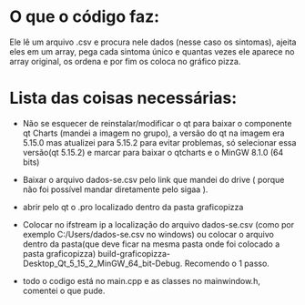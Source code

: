 # O que o código faz:

  Ele lê um arquivo .csv e procura nele dados (nesse caso os sintomas), ajeita eles em um array, pega cada sintoma único e quantas vezes ele aparece no array original, os ordena e por fim os coloca no gráfico pizza.
   

# Lista das coisas necessárias:

- Não se esquecer de reinstalar/modificar o qt para baixar o componente qt Charts (mandei a imagem no grupo), a versão do qt na imagem era 5.15.0 mas atualizei para 5.15.2 para evitar problemas, só selecionar essa versão(qt 5.15.2) e marcar para baixar o qtcharts e o MinGW 8.1.0 (64 bits)

- Baixar o arquivo dados-se.csv pelo link que mandei do drive ( porque não foi possível mandar diretamente pelo sigaa ).

- abrir pelo qt o .pro localizado dentro da pasta graficopizza

- Colocar no ifstream ip a localização do arquivo dados-se.csv (como por exemplo C:/Users/dados-se.csv no windows) ou colocar o arquivo dentro da pasta(que deve ficar na mesma pasta onde foi colocado a pasta graficopizza) build-graficopizza-Desktop_Qt_5_15_2_MinGW_64_bit-Debug. Recomendo o 1 passo.

- todo o codigo está no main.cpp e as classes no mainwindow.h, comentei o que pude.

